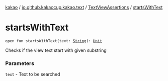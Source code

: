 [kakao](../../index.md) / [io.github.kakaocup.kakao.text](../index.md) / [TextViewAssertions](index.md) / [startsWithText](./starts-with-text.md)

# startsWithText

`open fun startsWithText(text: `[`String`](https://kotlinlang.org/api/latest/jvm/stdlib/kotlin/-string/index.html)`): `[`Unit`](https://kotlinlang.org/api/latest/jvm/stdlib/kotlin/-unit/index.html)

Checks if the view text start with given substring

### Parameters

`text` - Text to be searched